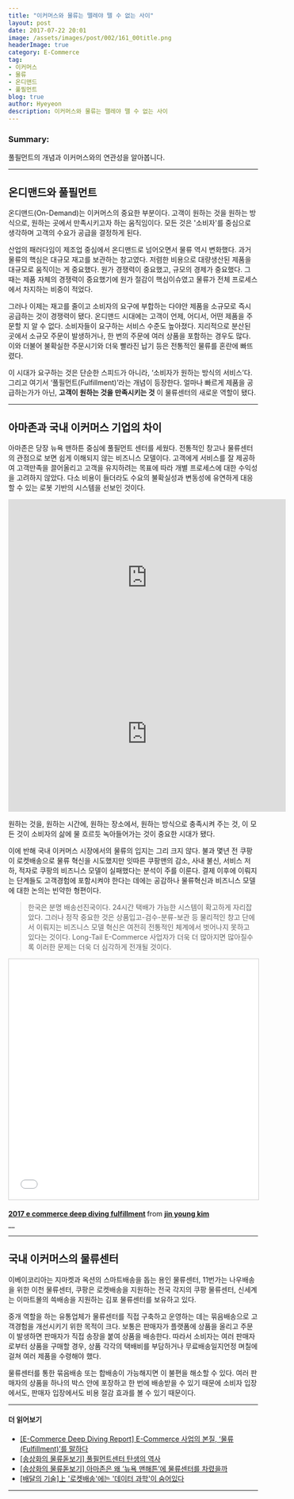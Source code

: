 ```yaml
---
title: "이커머스와 물류는 뗄레야 뗄 수 없는 사이"
layout: post
date: 2017-07-22 20:01
image: /assets/images/post/002/161_00title.png
headerImage: true
category: E-Commerce
tag:
- 이커머스
- 물류
- 온디맨드
- 풀필먼트
blog: true
author: Hyeyeon
description: 이커머스와 물류는 뗄레야 뗄 수 없는 사이
---
```


### Summary:

풀필먼트의 개념과 이커머스와의 연관성을 알아봅니다.

---

## 온디맨드와 풀필먼트

온디맨드(On-Demand)는 이커머스의 중요한 부분이다. 고객이 원하는 것을 원하는 방식으로, 원하는 곳에서 만족시키고자 하는 움직임이다. 모든 것은 '소비자'를 중심으로 생각하며 고객의 수요가 공급을 결정하게 된다.

산업의 패러다임이 제조업 중심에서 온디맨드로 넘어오면서 물류 역시 변화했다. 과거 물류의 핵심은 대규모 재고를 보관하는 창고였다. 저렴한 비용으로 대량생산된 제품을 대규모로 움직이는 게 중요했다. 원가 경쟁력이 중요했고, 규모의 경제가 중요했다. 그 때는 제품 자체의 경쟁력이 중요했기에 원가 절감이 핵심이슈였고 물류가 전체 프로세스에서 차지하는 비중이 적었다.

그러나 이제는 재고를 줄이고 소비자의 요구에 부합하는 다야안 제품을 소규모로 즉시 공급하는 것이 경쟁력이 됐다. 온디맨드 시대에는 고객이 언제, 어디서, 어떤 제품을 주문할 지 알 수 없다. 소비자들이 요구하는 서비스 수준도 높아졌다. 지리적으로 분산된 곳에서 소규모 주문이 발생하거나, 한 번의 주문에 여러 상품을 포함하는 경우도 많다. 이와 더불어 불확실한 주문시기와 더욱 빨라진 납기 등은 전통적인 물류를 혼란에 빠뜨렸다.

이 시대가 요구하는 것은 단순한 스피드가 아니라, ‘소비자가 원하는 방식의 서비스’다. 그리고 여기서 ‘풀필먼트(Fulfillment)’라는 개념이 등장한다. 얼마나 빠르게 제품을 공급하는가가 아닌, **고객이 원하는 것을 만족시키는 것** 이 물류센터의 새로운 역할이 됐다.

---

## 아마존과 국내 이커머스 기업의 차이

아마존은 당장 뉴욕 맨하튼 중심에 풀필먼트 센터를 세웠다. 전통적인 창고나 물류센터의 관점으로 보면 쉽게 이해되지 않는 비즈니스 모델이다. 고객에게 서비스를 잘 제공하여 고객만족을 끌어올리고 고객을 유지하려는 목표에 따라 개별 프로세스에 대한 수익성을 고려하지 않았다. 다소 비용이 들더라도 수요의 불확실성과 변동성에 유연하게 대응할 수 있는 로봇 기반의 시스템을 선보인 것이다.

<p align="middle">
<iframe width="560" height="315" src="https://www.youtube.com/embed/wmzxs4etTdg" frameborder="0" allowfullscreen></iframe>

<iframe width="560" height="315" src="https://www.youtube.com/embed/qQPVF7nysgg" frameborder="0" allowfullscreen></iframe>
<figcaption class="caption">원하는 것을, 원하는 시간에, 원하는 장소에서, 원하는 방식으로 충족시켜 주는 것, 이 모든 것이 소비자의 삶에 물 흐르듯 녹아들어가는 것이 중요한 시대가 됐다.</figcaption>
</p>

이에 반해 국내 이커머스 시장에서의 물류의 입지는 그리 크지 않다. 불과 몇년 전 쿠팡이 로켓배송으로 물류 혁신을 시도했지만 잇따른 쿠팡맨의 감소, 사내 불신, 서비스 저하, 적자로 쿠팡의 비즈니스 모델이 실패했다는 분석이 주를 이룬다. 결제 이후에 이뤄지는 단계들도 고객경험에 포함시켜야 한다는 데에는 공감하나 물류혁신과 비즈니스 모델에 대한 논의는 빈약한 형편이다.

> 한국은 분명 배송선진국이다. 24시간 택배가 가능한 시스템이 확고하게 자리잡았다. 그러나 정작 중요한 것은 상품입고-검수-분류-보관 등 물리적인 창고 단에서 이뤄지는 비즈니스 모델 혁신은 여전히 전통적인 체계에서 벗어나지 못하고 있다는 것이다. Long-Tail E-Commerce 사업자가 더욱 더 많아지면 많아질수록 이러한 문제는 더욱 더 심각하게 전개될 것이다.

<p align="middle">
<iframe src="//www.slideshare.net/slideshow/embed_code/key/wSUEjHIYggVz0J" width="595" height="485" frameborder="0" marginwidth="0" marginheight="0" scrolling="no" style="border:1px solid #CCC; border-width:1px; margin-bottom:5px; max-width: 100%;" allowfullscreen> </iframe> <div style="margin-bottom:5px"> <strong> <a href="//www.slideshare.net/human5804/2017-e-commerce-deep-diving-fulfillment" title="2017 e commerce deep diving fulfillment" target="_blank">2017 e commerce deep diving fulfillment</a> </strong> from <strong><a target="_blank" href="https://www.slideshare.net/human5804">jin young kim</a></strong> </div> __
</p>

---

## 국내 이커머스의 물류센터

이베이코리아는 지마켓과 옥션의 스마트배송을 돕는 용인 물류센터, 11번가는 나우배송을 위한 이천 물류센터, 쿠팡은 로켓배송을 지원하는 전국 각지의 쿠팡 물류센터, 신세계는 이마트몰의 쓱배송을 지원하는 김포 물류센터를 보유하고 있다.

중개 역할을 하는 유통업체가 물류센터를 직접 구축하고 운영하는 데는 묶음배송으로 고객경험을 개선시키기 위한 목적이 크다. 보통은 판매자가 플랫폼에 상품을 올리고 주문이 발생하면 판매자가 직접 송장을 붙여 상품을 배송한다. 따라서 소비자는 여러 판매자로부터 상품을 구매할 경우, 상품 각각의 택배비를 부담하거나 무료배송일지언정 며칠에 걸쳐 여러 제품을 수령해야 했다.

물류센터를 통한 묶음배송 또는 합배송이 가능해지면 이 불편을 해소할 수 있다. 여러 판매자의 상품을 하나의 박스 안에 포장하고 한 번에 배송받을 수 있기 때문에 소비자 입장에서도, 판매자 입장에서도 비용 절감 효과를 볼 수 있기 때문이다.

---

#### 더 읽어보기

* [[E-Commerce Deep Diving Report] E-Commerce 사업의 본질, ‘물류(Fulfillment)’를 말하다](http://verticalplatform.kr/archives/8852)
* [[송상화의 물류돋보기] 풀필먼트센터 탄생의 역사](http://www.clomag.co.kr/article/2365)
* [[송상화의 물류돋보기] 아마존은 왜 ‘뉴욕 맨해튼’에 물류센터를 차렸을까](http://www.clomag.co.kr/article/2373)
* [[배달의 기술]上 '로켓배송'에는 '데이터 과학'이 숨어있다](http://www.ajunews.com/view/20170501000009164)

---
